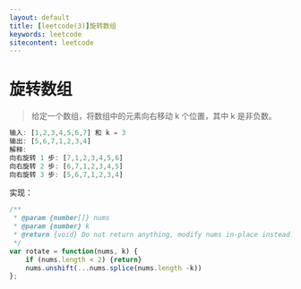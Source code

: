 ```yaml
---
layout: default
title: [leetcode(3)]旋转数组
keywords: leetcode
sitecontent: leetcode
---
```



旋转数组
===================

> 给定一个数组，将数组中的元素向右移动 k 个位置，其中 k 是非负数。
```javascript
输入: [1,2,3,4,5,6,7] 和 k = 3
输出: [5,6,7,1,2,3,4]
解释:
向右旋转 1 步: [7,1,2,3,4,5,6]
向右旋转 2 步: [6,7,1,2,3,4,5]
向右旋转 3 步: [5,6,7,1,2,3,4]
```

实现：
```javascript
/**
 * @param {number[]} nums
 * @param {number} k
 * @return {void} Do not return anything, modify nums in-place instead.
 */
var rotate = function(nums, k) {
    if (nums.length < 2) {return}
    nums.unshift(...nums.splice(nums.length -k))
};
```